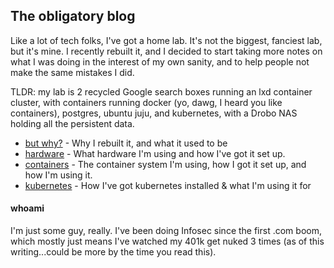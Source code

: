 ## The obligatory blog

Like a lot of tech folks, I've got a home lab. It's not the biggest, fanciest lab, but it's mine. I recently rebuilt it,
and I decided to start taking more notes on what I was doing in the interest of my own sanity, and to help people not 
make the same mistakes I did.

TLDR: my lab is 2 recycled Google search boxes running an lxd container cluster, with containers running docker (yo, 
dawg, I heard you like containers), postgres, ubuntu juju, and kubernetes, with a Drobo NAS holding all the persistent 
data.

* [but why?](/why.md) - Why I rebuilt it, and what it used to be
* [hardware](/lab/hardware.md) - What hardware I'm using and how I've got it set up.
* [containers](/lab/lxd.md) - The container system I'm using, how I got it set up, and how I'm using it.
* [kubernetes](/lab/kubernetes.md) - How I've got kubernetes installed & what I'm using it for

#### whoami

I'm just some guy, really. I've been doing Infosec since the first .com boom, which mostly just means I've watched my 
401k get nuked 3 times (as of this writing...could be more by the time you read this).